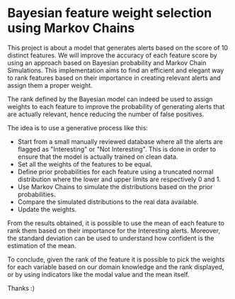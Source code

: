 # Bayesian feature weight selection using Markov Chains 
This project is about a model that generates alerts based on the score of 10 distinct features.
We will improve the accuracy of each feature score by using an approach based on Bayesian probability and Markov Chain Simulations. 
This implementation aims to find an efficient and elegant way to rank features based on their importance in creating relevant alerts and assign them a proper weight.


The rank defined by the Bayesian model can indeed be used to assign weights to each feature to improve the probability of generating alerts that are actually relevant, hence reducing the number of false positives.

The idea is to use a generative process like this: 

- Start from a small manually reviewed database where all the alerts are flagged as "Interesting" or "Not Interesting". This is done in order to ensure that the model is actually trained on clean data.
- Set all the weights of the features to be equal.
- Define prior probabilities for each feature using a truncated normal distribution where the lower and upper limits are respectively 0 and 1.
- Use Markov Chains to simulate the distributions based on the prior probabilities.
- Compare the simulated distributions to the real data available.
- Update the weights.

From the results obtained, it is possible to use the mean of each feature to rank them based on their importance for the Interesting alerts.
Moreover, the standard deviation can be used to understand how confident is the estimation of the mean.

To conclude, given the rank of the feature it is possible to pick the weights for each variable based on our domain knowledge and the rank displayed, or by using indicators like the modal value and the mean itself.

Thanks :)

  
  



